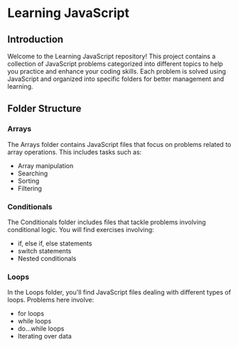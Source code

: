 # Learning JavaScript

## Introduction
Welcome to the Learning JavaScript repository! This project contains a collection of JavaScript problems categorized into different topics to help you practice and enhance your coding skills. Each problem is solved using JavaScript and organized into specific folders for better management and learning.

## Folder Structure

### Arrays
The Arrays folder contains JavaScript files that focus on problems related to array operations. This includes tasks such as:
- Array manipulation
- Searching
- Sorting
- Filtering

### Conditionals
The Conditionals folder includes files that tackle problems involving conditional logic. You will find exercises involving:
- if, else if, else statements
- switch statements
- Nested conditionals

### Loops
In the Loops folder, you'll find JavaScript files dealing with different types of loops. Problems here involve:
- for loops
- while loops
- do...while loops
- Iterating over data

